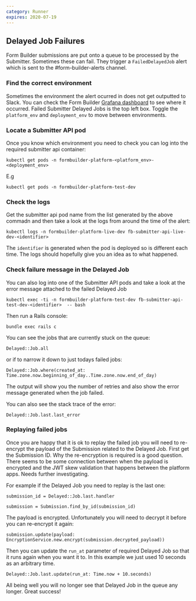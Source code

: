 ```yaml
---
category: Runner
expires: 2020-07-19
---
```


## Delayed Job Failures

Form Builder submissions are put onto a queue to be processed by the Submitter. Sometimes these can fail. They trigger a `FailedDelayedJob` alert which is sent to the #form-builder-alerts channel.

### Find the correct environment

Sometimes the environment the alert ocurred in does not get outputted to Slack. You can check the Form Builder [Grafana dashboard](https://grafana.cloud-platform.service.justice.gov.uk/d/-hXgWMWWk/form-builder?orgId=1) to see where it occurred. Failed Submitter Delayed Jobs is the top left box. Toggle the `platform_env` and `deployment_env` to move between environments.

### Locate a Submitter API pod

Once you know which environment you need to check you can log into the required submitter api container:
~~~~~~~~
kubectl get pods -n formbuilder-platform-<platform_env>-<deployment_env>
~~~~~~~~
E.g
~~~~~~~~
kubectl get pods -n formbuilder-platform-test-dev
~~~~~~~~
### Check the logs

Get the submitter api pod name from the list generated by the above commadn and then take a look at the logs from around the time of the alert:
~~~~~~~~
kubectl logs -n formbuilder-platform-live-dev fb-submitter-api-live-dev-<identifier>
~~~~~~~~
The `identifier` is generated when the pod is deployed so is different each time. The logs should hopefully give you an idea as to what happened.

### Check failure message in the Delayed Job

You can also log into one of the Submitter API pods and take a look at the error message attached to the failed Delayed Job
~~~~~~~~
kubectl exec -ti -n formbuilder-platform-test-dev fb-submitter-api-test-dev-<identifier>  -- bash
~~~~~~~~
Then run a Rails console: 
~~~~~~~~
bundle exec rails c
~~~~~~~~

You can see the jobs that are currently stuck on the queue:

~~~~~~~~
Delayed::Job.all
~~~~~~~~

or if to narrow it down to just todays failed jobs:

~~~~~~~~
Delayed::Job.where(created_at: Time.zone.now.beginning_of_day..Time.zone.now.end_of_day)
~~~~~~~~

The output will show you the number of retries and also show the error message generated when the job failed.

You can also see the stack trace of the error:

~~~~~~~~
Delayed::Job.last.last_error
~~~~~~~~

### Replaying failed jobs

Once you are happy that it is ok to replay the failed job you will need to re-encrypt the payload of the Submission related to the Delayed Job. First get the Submission ID. Why the re-encryption is required is a good question. There seems to be some connection between when the payload is encrypted and the JWT skew validation that happens between the platform apps. Needs further investigating.

For example if the Delayed Job you need to replay is the last one:

~~~~~~~~
submission_id = Delayed::Job.last.handler
~~~~~~~~

~~~~~~~~
submission = Submission.find_by_id(submission_id)
~~~~~~~~

The payload is encrypted. Unfortunately you will need to decrypt it before you can re-encrypt it again:

~~~~~~~~
submission.update(payload: EncryptionService.new.encrypt(submission.decrypted_payload))
~~~~~~~~

Then you can update the `run_at` parameter of required Delayed Job so that it runs again when you want it to. In this example we just used 10 seconds as an arbitrary time.

~~~~~~~~
Delayed::Job.last.update(run_at: Time.now + 10.seconds)
~~~~~~~~

All being well you will no longer see that Delayed Job in the queue any longer. Great success!
